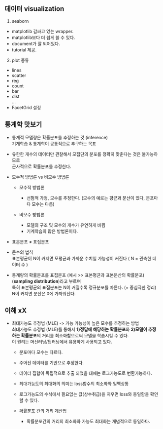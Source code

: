 ## 데이터 visualization

1. seaborn  
* matplotlib 감싸고 있는 wrapper.  
* matplotlib보다 더 쉽게 쓸 수 있다.  
* document가 잘 되어있다.  
* tutorial 제공.  

2. plot 종류
* lines  
* scatter  
* reg  
* count  
* bar  
* dist    
...
* FacetGrid 설정

## 통계학 맛보기

* 통계적 모델량은 확률분포를 추정하는 것 (inference)  
기계학습 & 통계학이 공통적으로 추구하는 목표

* 유한한 개수의 데이터만 관찰해서 모집단의 분포를 정확히 맞춘다는 것은 불가능하므로  
근사적으로 확률분포를 추정한다.

* 모수적 방법론 vs 비모수 방법론
  * 모수적 방법론  
    * 선험적 가정, 모수를 추정한다.  (모수의 예로는 평균과 분산이 있다, 분포마다 모수는 다름) 
    
  * 비모수 방법론  
    * 모델의 구조 및 모수의 개수가 유연하게 바뀜
    * 기계학습의 많은 방법론이다.
    
* 표본분포 ≠ 표집분포

* 큰수의 법칙  
표본평균이 N이 커지면 모평균과 가까운 수치일 가능성이 커진다
( N = 관측한 데이터 수 )

* 통계량의 확률분포를 표집분포 (예시 >> 표본평균과 표본분산의 확률분포)(**sampling distribution**)라고 부르며  
특히 표본평균의 표집분포는 N이 커질수록 정규분포를 따른다. (= 중심극한 정리)  
N이 커지면 분산은 0에 가까워진다.

## 이해 xX

* 최대가능도 추정법 (MLE) -> 가능 가능성이 높은 모수를 추정하는 방법  
최대가능도 추정법 (MLE)를 통해서 **1)정답에 해당하는 확률분포**와 **2)모델이 추정하는 확률분포**의 거리를 최소화함으로써 모델을 학습시킬 수 있다.   
이 원리는 머신러닝/딥러닝에서 유용하게 사용되고 있다.

  * 분포마다 모수는 다르다. 
  * 주어진 데이터를 기반으로 추정한다.  
  * 데이터 집합이 독립적으로 추출 되었을 대에는 로그가능도로 변환가능하다.
    
  * 최대가능도의 최대화의 의미는 loss함수의 최소화와 일맥상통
  * 로그가능도의 수식에서 필요없는 값(상수취급)을 지우면 loss와 동일함을 확인할 수 있다.
  
  * 확률분포 간의 거리 계산법
    * 확률분포간의 거리의 최소화와 가능도 최대화는 개념적으로 동일하다.

